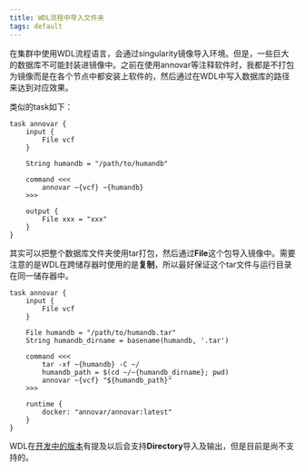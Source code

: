 ```yaml
---
title: WDL流程中导入文件夹
tags: default
---
```


在集群中使用WDL流程语言，会通过singularity镜像导入环境。但是，一些巨大的数据库不可能封装进镜像中。之前在使用annovar等注释软件时，我都是不打包为镜像而是在各个节点中都安装上软件的，然后通过在WDL中写入数据库的路径来达到对应效果。

类似的task如下：
```WDL
task annovar {
	input {
		File vcf
	}
	
	String humandb = "/path/to/humandb"
	
	command <<<
		annovar ~{vcf} ~{humandb}
	>>>

	output {
		File xxx = "xxx"
	}
}
```

其实可以把整个数据库文件夹使用tar打包，然后通过**File**这个包导入镜像中。需要注意的是WDL在跨储存器时使用的是**复制**，所以最好保证这个tar文件与运行目录在同一储存器中。

```WDL
task annovar {
	input {
		File vcf
	}

	File humandb = "/path/to/humandb.tar"
	String humandb_dirname = basename(humandb, '.tar')

	command <<<
		tar -xf ~{humandb} -C ~/
		humandb_path = $(cd ~/~{humandb_dirname}; pwd)
		annovar ~{vcf} "${humandb_path}"
	>>>

	runtime {
		docker: "annovar/annovar:latest"
	}
}
```


WDL在[开发中的版本](https://github.com/openwdl/wdl/blob/main/versions/development/SPEC.md#file-directory-and-optional-outputs)有提及以后会支持**Directory**导入及输出，但是目前是尚不支持的。








